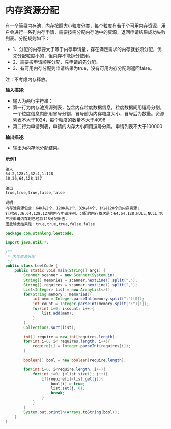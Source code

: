 # 内存资源分配

有一个简易内存池，内存按照大小粒度分类，每个粒度有若干个可用内存资源，用户会进行一系列内存申请，需要按需分配内存池中的资源，返回申请结果成功失败列表。分配规则如下：

- 1、分配的内存要大于等于内存申请量，存在满足需求的内存就必须分配，优先分配粒度小的，但内存不能拆分使用。
- 2、需要按申请顺序分配，先申请的先分配。
- 3、有可用内存分配则申请结果为true，没有可用内存分配则返回false。

注：不考虑内存释放。

**输入描述:**

- 输入为两行字符串：
- 第一行为内存池资源列表，包含内存粒度数据信息，粒度数据间用逗号分割，一个粒度信息内部用冒号分割，冒号前为内存粒度大小，冒号后为数量。资源列表不大于1024，每个粒度的数量不大于4096
- 第二行为申请列表，申请的内存大小间用逗号分隔。申请列表不大于100000

**输出描述:**

- 输出为内存池分配结果。

**示例1**

```
输入
64:2,128:1,32:4,1:128
50,36,64,128,127

输出
true,true,true,false,false

说明:
内存池资源包含：64K共2个、128K共1个、32K共4个、1K共128个的内存资源；
针对50,36,64,128,127的内存申请序列，分配的内存依次是：64,64,128,NULL,NULL,第三次申请内存时已经将128分配出去，
因此输出结果是：true,true,true,false,false
```

```java
package com.stanlong.leetcode;

import java.util.*;

/**
 * 内存资源分配
 */
public class LeetCode {
    public static void main(String[] args) {
        Scanner scanner = new Scanner(System.in);
        String[] memories = scanner.nextLine().split(",");
        String[] requires = scanner.nextLine().split(",");
        List<Integer> list = new ArrayList<>();
        for(String memory : memories){
            int mem = Integer.parseInt(memory.split(":")[0]);
            int count = Integer.parseInt(memory.split(":")[1]);
            for(int i=0; i<count; i++){
                list.add(mem);
            }
        }
        Collections.sort(list);

        int[] require = new int[requires.length];
        for(int i=0; i< requires.length; i++){
            require[i] = Integer.parseInt(requires[i]);
        }

        boolean[] bool = new boolean[require.length];

        for(int i=0; i<require.length; i++){
            for(int j=0; j<list.size(); j++){
                if(require[i]<list.get(j)){
                    bool[i] = true;
                    list.set(j, 0);
                    break;
                }
            }
        }
        System.out.println(Arrays.toString(bool));
    }
}
```

